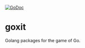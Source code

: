 [![GoDoc](https://godoc.org/github.com/gosharplite/goxit?status.svg)](https://godoc.org/github.com/gosharplite/goxit)
# goxit
Golang packages for the game of Go.
